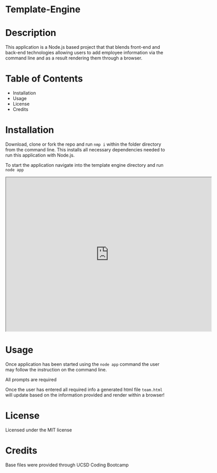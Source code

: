 # Template-Engine

# Description

This application is a Node.js based project that that blends front-end and back-end technologies allowing users to add employee information via the command line and as a result rendering them through a browser.

# Table of Contents

- Installation
- Usage
- License
- Credits

# Installation

Download, clone or fork the repo and run `nmp i` within the folder directory from the command line. This installs all necessary dependencies needed to run this application with Node.js.

To start the application navigate into the template engine directory and run `node app`

<iframe src="https://drive.google.com/file/d/1Svf0jIJpCK0zZt--697Qz2uv0KNHMEgo/preview" width="640" height="480"></iframe>

# Usage

Once application has been started using the `node app` command the user may follow the instruction on the command line.

All prompts are required

Once the user has entered all required info a generated html file `team.html` will update based on the information provided and render within a browser!

# License

Licensed under the MIT license

# Credits

Base files were provided through UCSD Coding Bootcamp
